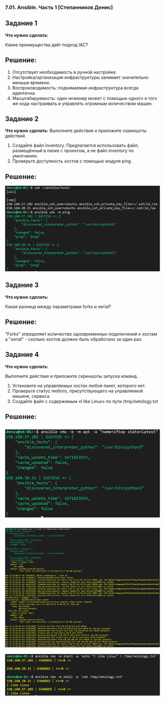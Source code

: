 ### 7.01. Ansible. Часть 1 [Степанников Денис]
## Задание 1
**Что нужно сделать:**

Какие преимущества даёт подход IAC?

## Решение:

1. Отсутствует необходимость в ручной настройке.
2. Настройка/организация инфраструктуры занимает значительно меньше времени.
3. Воспроизводимость: поднимаемая инфраструктура всегда идентична.
4. Масштабируемость: один инженер может с помощью одного и того же кода настраивать и управлять огромным количеством машин.

## Задание 2
**Что нужно сделать:**
Выполните действия и приложите скриншоты действий.
1. Создайте файл inventory. Предлагается использовать файл, размещённый в папке с проектом, а не файл inventory по умолчанию.
2. Проверьте доступность хостов с помощью модуля ping.

## Решение:

![7.1-01](screenshots/7.1-01.png)

## Задание 3
**Что нужно сделать:**

Какая разница между параметрами forks и serial?

## Решение:
"Forks" определяет количество одновременных подключений к хостам а "serial" - сколько хостов должно быть обработано за один раз.

## Задание 4
**Что нужно сделать:**

Выполните действия и приложите скриншоты запуска команд.
1. Установите на управляемых хостах любой пакет, которого нет.
2. Проверьте статус любого, присутствующего на управляемой машине, сервиса.
3. Создайте файл с содержимым «I like Linux» по пути /tmp/netology.txt

## Решение:
![7.1-02](screenshots/7.1-02.png)
---
![7.1-03](screenshots/7.1-03.png)
---
![7.1-04](screenshots/7.1-04.png)
